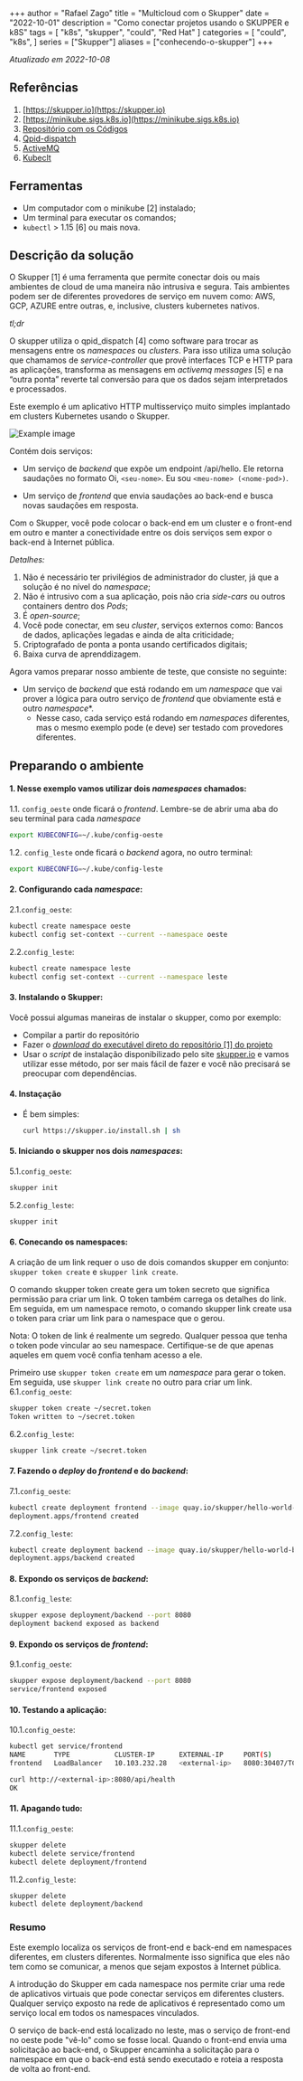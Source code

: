 +++
author = "Rafael Zago"
title = "Multicloud com o Skupper"
date = "2022-10-01"
description = "Como conectar projetos usando o SKUPPER e k8S"
tags = [
    "k8s",
    "skupper",
    "could",
    "Red Hat"
]
categories = [
    "could",
    "k8s",
]
series = ["Skupper"]
aliases = ["conhecendo-o-skupper"]
+++

_Atualizado em 2022-10-08_

## Referências

1. [https://skupper.io](https://skupper.io)
2. [https://minikube.sigs.k8s.io](https://minikube.sigs.k8s.io)
3. [Repositório com os Códigos](https://github.com/skupperproject/skupper-example-hello-world)
4. [Qpid-dispatch](https://qpid.apache.org/components/dispatch-router/index.html)
5. [ActiveMQ](https://activemq.apache.org/)
6. [Kubeclt](https://kubernetes.io/docs/tasks/tools/install-kubectl/)

## Ferramentas

* Um computador com o minikube [2] instalado;
* Um terminal para executar os comandos;
* `kubectl` > 1.15 [6] ou mais nova.


## Descrição da solução

O Skupper [1] é uma ferramenta que permite conectar dois ou mais ambientes de cloud de uma maneira não intrusiva e segura. Tais ambientes podem ser de diferentes provedores de serviço em nuvem como: AWS, GCP, AZURE entre outras, e, inclusive, clusters kubernetes nativos.

_tl;dr_

O skupper utiliza o qpid_dispatch [4] como software para trocar as mensagens entre os _namespaces_ ou _clusters_. Para isso utiliza uma solução que chamamos de _service-controller_ que provê interfaces TCP e HTTP para as aplicações, transforma as mensagens em _activemq messages_ [5] e na “outra ponta” reverte tal conversão para que os dados sejam interpretados e processados.

Este exemplo é um aplicativo HTTP multisserviço muito simples implantado em clusters Kubernetes usando o Skupper.

![Example image](/hello-world-entities.svg)

Contém dois serviços:

* Um serviço de _backend_ que expõe um endpoint /api/hello. Ele retorna saudações no formato Oi, `<seu-nome>`. Eu sou `<meu-nome> (<nome-pod>)`.

* Um serviço de _frontend_ que envia saudações ao back-end e busca novas saudações em resposta.

Com o Skupper, você pode colocar o back-end em um cluster e o front-end em outro e manter a conectividade entre os dois serviços sem expor o back-end à Internet pública.


_Detalhes:_
1. Não é necessário ter privilégios de administrador do cluster, já que a solução é no nível do _namespace_;
2. Não é intrusivo com a sua aplicação, pois não cria _side-cars_ ou outros containers dentro dos _Pods_;
3. É _open-source_;
4. Você pode conectar, em seu _cluster_, serviços externos como: Bancos de dados, aplicações legadas e ainda de alta criticidade;
5. Criptografado de ponta a ponta usando certificados digitais;
6. Baixa curva de aprenddizagem.


Agora vamos preparar nosso ambiente de teste, que consiste no seguinte:
* Um serviço de _backend_ que está rodando em um _namespace_ que vai prover a lógica para outro serviço de _frontend_ que obviamente está e outro _namespace_*.
    * Nesse caso, cada serviço está rodando em _namespaces_ diferentes, mas o mesmo exemplo pode (e deve) ser testado com provedores diferentes.


## Preparando o ambiente

#### 1. Nesse exemplo vamos utilizar dois _namespaces_ chamados: 
1.1. `config_oeste` onde ficará o _frontend_. Lembre-se de abrir uma aba do seu terminal para cada _namespace_
```bash
export KUBECONFIG=~/.kube/config-oeste
```  
1.2.  `config_leste` onde ficará o _backend_ agora, no outro terminal:
```bash
export KUBECONFIG=~/.kube/config-leste
```
#### 2. Configurando cada _namespace_:
2.1.`config_oeste`:
```bash
kubectl create namespace oeste
kubectl config set-context --current --namespace oeste
```
2.2.`config_leste`:
```bash
kubectl create namespace leste
kubectl config set-context --current --namespace leste
```
#### 3. Instalando o Skupper:

Você possui algumas maneiras de instalar o skupper, como por exemplo:
* Compilar a partir do repositório
* Fazer o [_download_ do executável direto do repositório [1] do projeto](https://github.com/skupperproject/skupper-example-hello-world/archive/refs/heads/main.zip)
* Usar o _script_ de instalação disponibilizado pelo site [skupper.io](skupper.io) e vamos utilizar esse método, por ser mais fácil de fazer e você não precisará se preocupar com dependências.

#### 4. Instaçação

* É bem simples: 
    ```bash
    curl https://skupper.io/install.sh | sh
    ```

#### 5. Iniciando o skupper nos dois _namespaces_:
5.1.`config_oeste`:
```bash
skupper init
```
5.2.`config_leste`:
```bash
skupper init
```

#### 6. Conecando os namespaces:
A criação de um link requer o uso de dois comandos skupper em conjunto: `skupper token create` e `skupper link create`.

O comando skupper token create gera um token secreto que significa permissão para criar um link. O token também carrega os detalhes do link. Em seguida, em um namespace remoto, o comando skupper link create usa o token para criar um link para o namespace que o gerou.

Nota: O token de link é realmente um segredo. Qualquer pessoa que tenha o token pode vincular ao seu namespace. Certifique-se de que apenas aqueles em quem você confia tenham acesso a ele.

Primeiro use `skupper token create` em um _namespace_ para gerar o token. Em seguida, use `skupper link create` no outro para criar um link. 
6.1.`config_oeste`:
```bash
skupper token create ~/secret.token
Token written to ~/secret.token
```
6.2.`config_leste`:
```bash
skupper link create ~/secret.token
```

#### 7. Fazendo o _deploy_ do _frontend_ e do _backend_:
7.1.`config_oeste`:
```bash
kubectl create deployment frontend --image quay.io/skupper/hello-world-frontend
deployment.apps/frontend created
```
7.2.`config_leste`:
```bash
kubectl create deployment backend --image quay.io/skupper/hello-world-backend --replicas 3
deployment.apps/backend created
```

#### 8. Expondo os serviços de _backend_:
8.1.`config_leste`:
```bash
skupper expose deployment/backend --port 8080
deployment backend exposed as backend
```

#### 9. Expondo os serviços de _frontend_:
9.1.`config_oeste`:
```bash
skupper expose deployment/backend --port 8080
service/frontend exposed
```

#### 10. Testando a aplicação:
10.1.`config_oeste`:
```bash
kubectl get service/frontend
NAME       TYPE           CLUSTER-IP      EXTERNAL-IP     PORT(S)          AGE
frontend   LoadBalancer   10.103.232.28   <external-ip>   8080:30407/TCP   15s

curl http://<external-ip>:8080/api/health
OK
```

#### 11. Apagando tudo:
11.1.`config_oeste`:
```bash
skupper delete
kubectl delete service/frontend
kubectl delete deployment/frontend
```
11.2.`config_leste`:
```bash
skupper delete
kubectl delete deployment/backend
```

### Resumo
Este exemplo localiza os serviços de front-end e back-end em namespaces diferentes, em clusters diferentes. Normalmente isso significa que eles não tem como se comunicar, a menos que sejam expostos à Internet pública.

A introdução do Skupper em cada namespace nos permite criar uma rede de aplicativos virtuais que pode conectar serviços em diferentes clusters. Qualquer serviço exposto na rede de aplicativos é representado como um serviço local em todos os namespaces vinculados.

O serviço de back-end está localizado no leste, mas o serviço de front-end no oeste pode "vê-lo" como se fosse local. Quando o front-end envia uma solicitação ao back-end, o Skupper encaminha a solicitação para o namespace em que o back-end está sendo executado e roteia a resposta de volta ao front-end.
